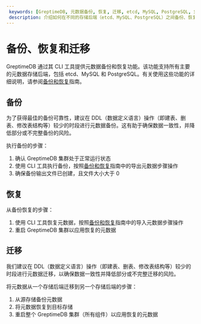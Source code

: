 ```yaml
---
 keywords: [GreptimeDB, 元数据备份, 恢复, 迁移, etcd, MySQL, PostgreSQL, 灾难恢复]
 description: 介绍如何在不同的存储后端（etcd、MySQL、PostgreSQL）之间备份、恢复和迁移 GreptimeDB 元数据，以及确保数据一致性的最佳实践。
---
```


# 备份、恢复和迁移

GreptimeDB 通过其 CLI 工具提供元数据备份和恢复功能。该功能支持所有主要的元数据存储后端，包括 etcd、MySQL 和 PostgreSQL。有关使用这些功能的详细说明，请参阅[备份和恢复](/user-guide/administration/disaster-recovery/back-up-&-restore-data.md)指南。

## 备份

为了获得最佳的备份可靠性，建议在 DDL（数据定义语言）操作（即建表、删表、修改表结构等）较少的时段进行元数据备份。这有助于确保数据一致性，并降低部分或不完整备份的风险。

执行备份的步骤：

1. 确认 GreptimeDB 集群处于正常运行状态
2. 使用 CLI 工具执行备份，按照[备份和恢复](/user-guide/administration/disaster-recovery/back-up-&-restore-meta-data.md)指南中的导出元数据步骤操作
3. 确保备份输出文件已创建，且文件大小大于 0

## 恢复

从备份恢复的步骤：

1. 使用 CLI 工具恢复元数据，按照[备份和恢复](/user-guide/administration/disaster-recovery/back-up-&-restore-meta-data.md)指南中的导入元数据步骤操作
2. 重启 GreptimeDB 集群以应用恢复的元数据

## 迁移

我们建议在 DDL（数据定义语言）操作（即建表、删表、修改表结构等）较少的时段进行元数据迁移，以确保数据一致性并降低部分或不完整迁移的风险。

将元数据从一个存储后端迁移到另一个存储后端的步骤：

1. 从源存储备份元数据
2. 将元数据恢复到目标存储
3. 重启整个 GreptimeDB 集群（所有组件）以应用恢复的元数据